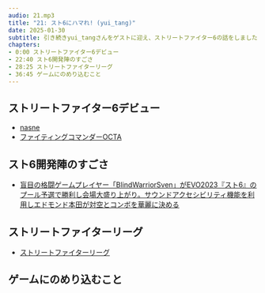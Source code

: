 ```yaml
---
audio: 21.mp3
title: "21: スト6にハマれ! (yui_tang)"
date: 2025-01-30
subtitle: 引き続きyui_tangさんをゲストに迎え、ストリートファイター6の話をしました
chapters:
- 0:00 ストリートファイター6デビュー
- 22:40 スト6開発陣のすごさ
- 28:25 ストリートファイターリーグ
- 36:45 ゲームにのめり込むこと
---
```


## ストリートファイター6デビュー
- [nasne](https://www.buffalo.jp/nasne/)
- [ファイティングコマンダーOCTA](https://hori.jp/products/p5/fc_octa/)

## スト6開発陣のすごさ
- [盲目の格闘ゲームプレイヤー「BlindWarriorSven」がEVO2023『スト6』のプール予選で勝利し会場大盛り上がり。サウンドアクセシビリティ機能を利用しエドモンド本田が対空とコンボを華麗に決める](https://news.denfaminicogamer.jp/news/230805a)

## ストリートファイターリーグ
- [ストリートファイターリーグ](https://sf.esports.capcom.com/sfl/)

## ゲームにのめり込むこと
